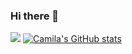 ### Hi there 👋

![](https://raw.githubusercontent.com/camila-tw/camila-tw/main/assets/github-contribution-grid-snake.svg)
[![Camila's GitHub stats](https://github-readme-stats.vercel.app/api?username=camila-tw&count_private=true&show_icons=true&theme=swift)](https://github.com/anuraghazra/github-readme-stats)

<!--
**camila-tw/camila-tw** is a ✨ _special_ ✨ repository because its `README.md` (this file) appears on your GitHub profile.

Here are some ideas to get you started:

- 🔭 I’m currently working on ...
- 🌱 I’m currently learning ...
- 👯 I’m looking to collaborate on ...
- 🤔 I’m looking for help with ...
- 💬 Ask me about ...
- 📫 How to reach me: ...
- 😄 Pronouns: ...
- ⚡ Fun fact: ...
-->
